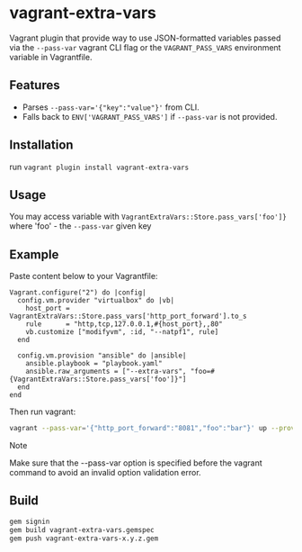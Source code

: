 # vagrant-extra-vars

Vagrant plugin that provide way to use JSON-formatted variables passed via the `--pass-var` vagrant CLI flag or the `VAGRANT_PASS_VARS` environment variable in Vagrantfile.

## Features

- Parses `--pass-var='{"key":"value"}'` from CLI.
- Falls back to `ENV['VAGRANT_PASS_VARS']` if `--pass-var` is not provided.

## Installation

run `vagrant plugin install vagrant-extra-vars`

## Usage

You may access variable with `VagrantExtraVars::Store.pass_vars['foo']}` where 'foo' - the `--pass-var` given key

## Example
Paste content below to your Vagrantfile:
```Vagrantfile
Vagrant.configure("2") do |config|
  config.vm.provider "virtualbox" do |vb|   
    host_port = VagrantExtraVars::Store.pass_vars['http_port_forward'].to_s
    rule      = "http,tcp,127.0.0.1,#{host_port},,80" 
    vb.customize ["modifyvm", :id, "--natpf1", rule]
  end

  config.vm.provision "ansible" do |ansible|
    ansible.playbook = "playbook.yaml"
    ansible.raw_arguments = ["--extra-vars", "foo=#{VagrantExtraVars::Store.pass_vars['foo']}"]
  end
end
```

Then run vagrant:
```bash
vagrant --pass-var='{"http_port_forward":"8081","foo":"bar"}' up --provision
```
> [!NOTE]
> Make sure that the --pass-var option is specified before the vagrant command to avoid an invalid option validation error.

## Build

```bash
gem signin
gem build vagrant-extra-vars.gemspec
gem push vagrant-extra-vars-x.y.z.gem
```
